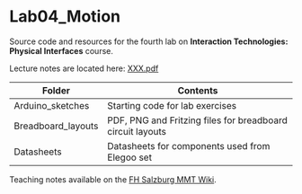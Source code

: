 # Lab04_Motion

Source code and resources for the fourth lab on **Interaction Technologies: Physical Interfaces** course.

Lecture notes are located here: [XXX.pdf](https://wiki.mediacube.at/wiki/images/9/9b/03_Lab03_-_Gesture.pdf)

| Folder | Contents
| --- | --- |
| Arduino_sketches | Starting code for lab exercises |
| Breadboard_layouts | PDF, PNG and Fritzing files for breadboard circuit layouts |
| Datasheets | Datasheets for components used from Elegoo set |

Teaching notes available on the [FH Salzburg MMT Wiki](https://wiki.mediacube.at/wiki/index.php?title=Interaction_Approaches_and_Technologies_-_SS_2020).
